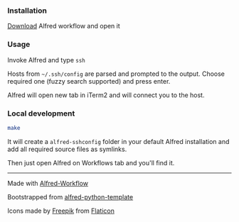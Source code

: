 ### Installation

[Download](https://github.com/fbjorn/alfred-sshconfig/releases/) Alfred workflow
and open it

### Usage

Invoke Alfred and type `ssh`

Hosts from `~/.ssh/config` are parsed and prompted to the output. Choose
required one (fuzzy search supported) and press enter.

Alfred will open new tab in iTerm2 and will connect you to the host.

### Local development

```bash
make
```

It will create a `alfred-sshconfig` folder in your default Alfred installation
and add all required source files as symlinks.

Then just open Alfred on Workflows tab and you'll find it.

---

Made with [Alfred-Workflow](https://github.com/deanishe/alfred-workflow)

Bootstrapped from
[alfred-python-template](https://github.com/fbjorn/alfred-python-template)

Icons made by [Freepik](https://www.flaticon.com/authors/freepik) from
[Flaticon](https://www.flaticon.com/)
